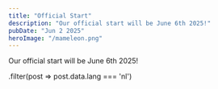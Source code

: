 ```yaml
---
title: "Official Start"
description: "Our official start will be June 6th 2025!"
pubDate: "Jun 2 2025"
heroImage: "/mameleon.png"
---
```

Our official start will be June 6th 2025!

.filter(post => post.data.lang === 'nl')